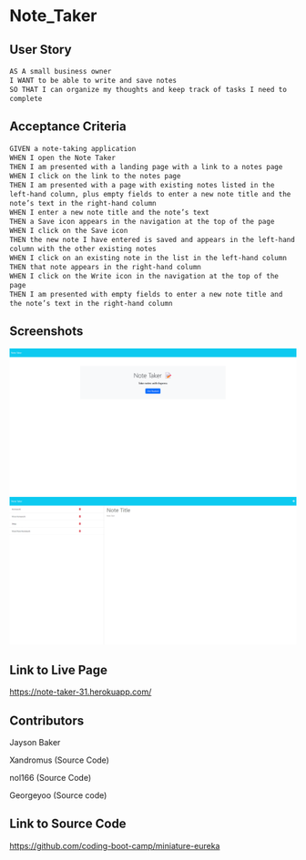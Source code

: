 # Note_Taker

## User Story

```
AS A small business owner
I WANT to be able to write and save notes
SO THAT I can organize my thoughts and keep track of tasks I need to complete
```

## Acceptance Criteria

```
GIVEN a note-taking application
WHEN I open the Note Taker
THEN I am presented with a landing page with a link to a notes page
WHEN I click on the link to the notes page
THEN I am presented with a page with existing notes listed in the left-hand column, plus empty fields to enter a new note title and the note’s text in the right-hand column
WHEN I enter a new note title and the note’s text
THEN a Save icon appears in the navigation at the top of the page
WHEN I click on the Save icon
THEN the new note I have entered is saved and appears in the left-hand column with the other existing notes
WHEN I click on an existing note in the list in the left-hand column
THEN that note appears in the right-hand column
WHEN I click on the Write icon in the navigation at the top of the page
THEN I am presented with empty fields to enter a new note title and the note’s text in the right-hand column
```

## Screenshots

![HomeScreen](/images/Screenshot%202023-05-18%20164920.png)
![NotesPage](/images/Screenshot%202023-05-18%20165044.png)

## Link to Live Page

https://note-taker-31.herokuapp.com/

## Contributors

Jayson Baker

Xandromus (Source Code)

nol166 (Source Code)

Georgeyoo (Source code)

## Link to Source Code

https://github.com/coding-boot-camp/miniature-eureka
